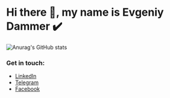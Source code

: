 # Hi there 👋, my name is Evgeniy Dammer :heavy_check_mark:



![Anurag's GitHub stats](https://github-readme-stats.vercel.app/api?username=evgeniy-dammer&show_icons=true&theme=dark&count_private=true&include_all_commits=true) 





### Get in touch: 
- [LinkedIn](https://linkedin.com/in/evgeniydammer/)
- [Telegram](https://t.me/evgeniydammer/)
- [Facebook](https://facebook.com/evgeniydammer/)

<!--
**evgeniy-dammer/evgeniy-dammer** is a ✨ _special_ ✨ repository because its `README.md` (this file) appears on your GitHub profile.

Here are some ideas to get you started:

- 🔭 I’m currently working on ...
- 🌱 I’m currently learning ...
- 👯 I’m looking to collaborate on ...
- 🤔 I’m looking for help with ...
- 💬 Ask me about ...
- 📫 How to reach me: ...
- 😄 Pronouns: ...
- ⚡ Fun fact: ...
-->
